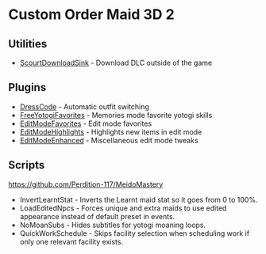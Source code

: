 # Custom Order Maid 3D 2

## Utilities

- [ScourtDownloadSink](https://github.com/Perdition-117/ScourtDownloadSink) - Download DLC outside of the game

## Plugins

- [DressCode](https://github.com/Perdition-117/COM3D2.DressCode) - Automatic outfit switching
- [FreeYotogiFavorites](https://github.com/Perdition-117/COM3D2.FreeYotogiFavorites) - Memories mode favorite yotogi skills
- [EditModeFavorites](https://github.com/Perdition-117/COM3D2.EditModeFavorites) - Edit mode favorites
- [EditModeHighlights](https://github.com/Perdition-117/COM3D2.EditModeHighlights) - Highlights new items in edit mode
- [EditModeEnhanced](https://github.com/Perdition-117/COM3D2.EditModeEnhanced) - Miscellaneous edit mode tweaks

## Scripts

https://github.com/Perdition-117/MeidoMastery

- InvertLearntStat - Inverts the Learnt maid stat so it goes from 0 to 100%.
- LoadEditedNpcs - Forces unique and extra maids to use edited appearance instead of default preset in events.
- NoMoanSubs - Hides subtitles for yotogi moaning loops.
- QuickWorkSchedule - Skips facility selection when scheduling work if only one relevant facility exists.
